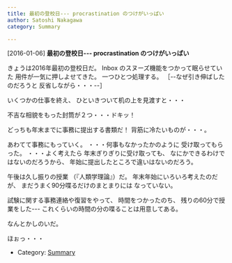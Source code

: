```yaml
---
title: 最初の登校日--- procrastination のつけがいっぱい
author: Satoshi Nakagawa
category: Summary

---
```


[2016-01-06] **最初の登校日--- procrastination のつけがいっぱい** 

 きょうは2016年最初の登校日だ。
Inbox のスヌーズ機能をつかって眠らせていた
用件が一気に押しよせてきた。
一つひとつ処理する。
［--なぜ引き伸ばしたのだろうと
反省しながら・・・--］

 いくつかの仕事を終え、
ひといきついて机の上を見渡すと・・・

 不吉な相貌をもった封筒が２つ・・・ドキッ！

 どっちも年末までに事務に提出する書類だ！
背筋に冷たいものが・・・。

 あわてて事務にもっていく。
・・・何事もなかったかのように
受け取ってもらった。
・・・よく考えたら
年末ぎりぎりに受け取っても、
なにかできるわけではないのだろうから、
年始に提出したところで違いはないのだろう。

<!--more-->

 午後は久し振りの授業
（『人類学理論』）だ。
年末年始にいろいろ考えたのだが、
まだうまく90分喋るだけのまとまりには
なっていない。

 試験に関する事務連絡や復習をやって、
時間をつかったのち、
残りの60分で授業をした---
これくらいの時間の分の喋ることは用意してある。

 なんとかしのいだ。

 ほぉっ・・・

- Category: [Summary](https://merapano.github.io/categories.html#Summary)

